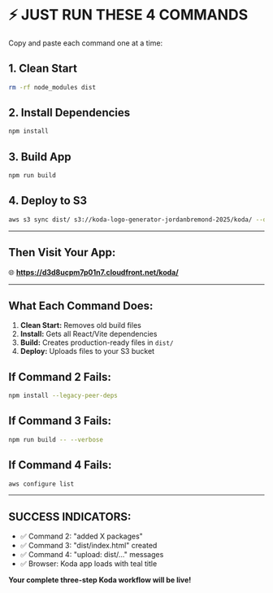 # ⚡ JUST RUN THESE 4 COMMANDS

Copy and paste each command one at a time:

## **1. Clean Start**
```bash
rm -rf node_modules dist
```

## **2. Install Dependencies**
```bash
npm install
```

## **3. Build App**
```bash
npm run build
```

## **4. Deploy to S3**
```bash
aws s3 sync dist/ s3://koda-logo-generator-jordanbremond-2025/koda/ --delete
```

---

## **Then Visit Your App:**
🌐 **https://d3d8ucpm7p01n7.cloudfront.net/koda/**

---

## **What Each Command Does:**
1. **Clean Start:** Removes old build files
2. **Install:** Gets all React/Vite dependencies
3. **Build:** Creates production-ready files in `dist/`
4. **Deploy:** Uploads files to your S3 bucket

## **If Command 2 Fails:**
```bash
npm install --legacy-peer-deps
```

## **If Command 3 Fails:**
```bash
npm run build -- --verbose
```

## **If Command 4 Fails:**
```bash
aws configure list
```

---

## **SUCCESS INDICATORS:**
- ✅ Command 2: "added X packages"
- ✅ Command 3: "dist/index.html" created
- ✅ Command 4: "upload: dist/..." messages
- ✅ Browser: Koda app loads with teal title

**Your complete three-step Koda workflow will be live!**